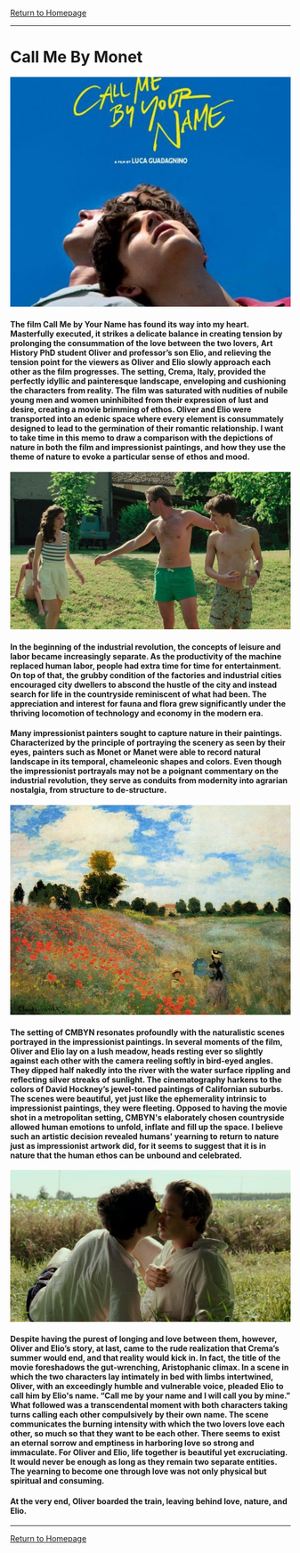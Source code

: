 [Return to Homepage](https://timmypoyu.github.io)
- - - -
# Call Me By Monet
![image](https://github.com/Timmypoyu/Timmypoyu.github.io/blob/master/artmemo6/call-me-by-your-name-2017-e1516347896654-512x420.jpg?raw=true)
#### The film Call Me by Your Name has found its way into my heart. Masterfully executed, it strikes a delicate balance in creating tension by prolonging the consummation of the love between the two lovers, Art History PhD student Oliver and professor’s son Elio, and relieving the tension point for the viewers as Oliver and Elio slowly approach each other as the film progresses. The setting, Crema, Italy, provided the perfectly idyllic and painteresque landscape, enveloping and cushioning the characters from reality. The film was saturated with nudities of nubile young men and women uninhibited from their expression of lust and desire, creating a movie brimming of ethos. Oliver and Elio were transported into an edenic space where every element is consummately designed to lead to the germination of their romantic relationship. I want to take time in this memo to draw a comparison with the depictions of nature in both the film and impressionist paintings, and how they use the theme of nature to evoke a particular sense of ethos and mood. 

![image](https://github.com/Timmypoyu/Timmypoyu.github.io/blob/master/artmemo6/mgid_ao_image_logotv.jpeg?raw=true)
#### In the beginning of the industrial revolution, the concepts of leisure and labor became increasingly separate. As the productivity of the machine replaced human labor, people had extra time for time for entertainment. On top of that, the grubby condition of the factories and industrial cities encouraged city dwellers to abscond the hustle of the city and instead search for life in the countryside reminiscent of what had been. The appreciation and interest for fauna and flora grew significantly under the thriving locomotion of technology and economy in the modern era. 

#### Many impressionist painters sought to capture nature in their paintings. Characterized by the principle of portraying the scenery as seen by their eyes, painters such as Monet or Manet were able to record natural landscape in its temporal, chameleonic shapes and colors. Even though the impressionist portrayals may not be a poignant commentary on the industrial revolution, they serve as conduits from modernity into agrarian nostalgia, from structure to de-structure. 

![image](https://github.com/Timmypoyu/Timmypoyu.github.io/blob/master/artmemo6/poppies.jpg?raw=true)
#### The setting of CMBYN resonates profoundly with the naturalistic scenes portrayed in the impressionist paintings. In several moments of the film, Oliver and Elio lay on a lush meadow, heads resting ever so slightly against each other with the camera reeling softly in bird-eyed angles. They dipped half nakedly into the river with the water surface rippling and reflecting silver streaks of sunlight. The cinematography harkens to the colors of David Hockney’s jewel-toned paintings of Californian suburbs. The scenes were beautiful, yet just like the ephemerality intrinsic to impressionist paintings, they were fleeting. Opposed to having the movie shot in a metropolitan setting, CMBYN's elaborately chosen countryside allowed human emotions to unfold, inflate and fill up the space. I believe such an artistic decision revealed humans' yearning to return to nature just as impressionist artwork did, for it seems to suggest that it is in nature that the human ethos can be unbound and celebrated. 

![image](https://github.com/Timmypoyu/Timmypoyu.github.io/blob/master/artmemo6/Call-Me-By-Your-Name-still-1160x627.jpg?raw=true)
#### Despite having the purest of longing and love between them, however, Oliver and Elio’s story, at last, came to the rude realization that Crema’s summer would end, and that reality would kick in. In fact, the title of the movie foreshadows the gut-wrenching, Aristophanic climax. In a scene in which the two characters lay intimately in bed with limbs intertwined, Oliver, with an exceedingly humble and vulnerable voice, pleaded Elio to call him by Elio's name. “Call me by your name and I will call you by mine.” What followed was a transcendental moment with both characters taking turns calling each other compulsively by their own name. The scene communicates the burning intensity with which the two lovers love each other, so much so that they want to be each other. There seems to exist an eternal sorrow and emptiness in harboring love so strong and immaculate. For Oliver and Elio, life together is beautiful yet excruciating. It would never be enough as long as they remain two separate entities. The yearning to become one through love was not only physical but spiritual and consuming. 

#### At the very end, Oliver boarded the train, leaving behind love, nature, and Elio.
- - - -
[Return to Homepage](https://timmypoyu.github.io)
